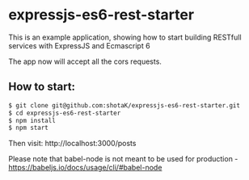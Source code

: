 # expressjs-es6-rest-starter

This is an example application, showing how to start building RESTfull services with ExpressJS and Ecmascript 6

The app now will accept all the cors requests.

## How to start:

```sh
$ git clone git@github.com:shotaK/expressjs-es6-rest-starter.git
$ cd expressjs-es6-rest-starter
$ npm install
$ npm start
```

Then visit: http://localhost:3000/posts

Please note that babel-node is not meant to be used for production - https://babeljs.io/docs/usage/cli/#babel-node
